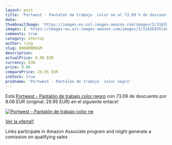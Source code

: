 ```yaml
---
layout: post
title: 'Portwest - Pantalón de trabajo  color ne al 73.09 % de descuento'
date: 
thumbnailImage: 'https://images-eu.ssl-images-amazon.com/images/I/31A2E43SloL._SL200_.jpg'
images: [ 'https://images-eu.ssl-images-amazon.com/images/I/31A2E43SloL._SL200_.jpg' ]
comments: true
category: ofertas
author: ring
slug: B00BRBM6GM
description:
actualPrice: 8.06 EUR
currency: EUR
price: 8.06
comparePrice: 29.95 EUR
inStock: true
prodname: 'Portwest - Pantalón de trabajo  color negro'
---
```


Está [Portwest - Pantalón de trabajo  color negro](https://www.amazon.es/dp/B00BRBM6GM/?tag=tolees-21) con 73.09 de descuento por 8.06 EUR (original: 29.95 EUR) en el siguiente enlace!

[![Portwest - Pantalón de trabajo  color ne](https://images-eu.ssl-images-amazon.com/images/I/31A2E43SloL._SL200_.jpg)](https://www.amazon.es/dp/B00BRBM6GM/?tag=tolees-21)

[Ver la oferta!!](https://www.amazon.es/dp/B00BRBM6GM/?tag=tolees-21)

Links participate in Amazon Associate program and might generate a comission on qualifying sales


